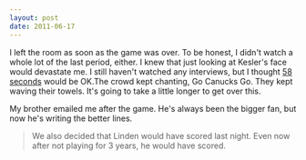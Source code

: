 ```yaml
---
layout: post
date: 2011-06-17
---
```


I left the room as soon as the game was over. To be honest, I didn't watch a whole lot of the last period, either. I knew that just looking at Kesler's face would devastate me. I still haven't watched any interviews, but I thought [58 seconds](https://www.youtube.com/watch?v=iWXQQ_iNhTk) would be OK.The crowd kept chanting, Go Canucks Go. They kept waving their towels. It's going to take a little longer to get over this. 

My brother emailed me after the game. He's always been the bigger fan, but now he's writing the better lines. 

>We also decided that Linden would have scored last night. Even now after not playing for 3 years, he would have scored.
